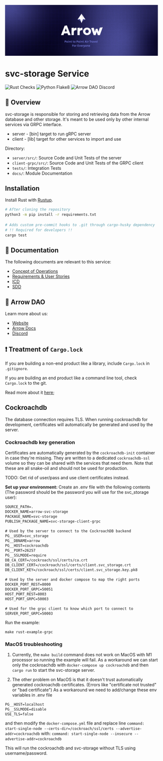 ![Arrow Banner](https://github.com/Arrow-air/.github/raw/main/profile/assets/arrow_v2_twitter-banner_neu.png)

# svc-storage Service

![Rust
Checks](https://github.com/arrow-air/svc-storage/actions/workflows/rust_ci.yml/badge.svg?branch=main)
![Python Flake8](https://github.com/arrow-air/svc-storage/actions/workflows/python_ci.yml/badge.svg?branch=main)
![Arrow DAO
Discord](https://img.shields.io/discord/853833144037277726?style=plastic)

## :telescope: Overview
svc-storage is responsible for storing and retrieving data from the Arrow database and other storage.
It's meant to be used only by other internal services via GRPC interface.
- server - [bin] target to run gRPC server
- client - [lib] target for other services to import and use

Directory:
- `server/src/`: Source Code and Unit Tests of the server
- `client-grpc/src/`: Source Code and Unit Tests of the GRPC client
- `tests/`: Integration Tests
- `docs/`: Module Documentation

## Installation

Install Rust with [Rustup](https://www.rust-lang.org/tools/install).

```bash
# After cloning the repository
python3 -m pip install -r requirements.txt

# Adds custom pre-commit hooks to .git through cargo-husky dependency
# !! Required for developers !!
cargo test
```

## :scroll: Documentation
The following documents are relevant to this service:
- [Concept of Operations](./docs/conops.md)
- [Requirements & User Stories](./docs/requirements.md)
- [ICD](./docs/icd.md)
- [SDD](./docs/sdd.md)

## :busts_in_silhouette: Arrow DAO
Learn more about us:
- [Website](https://www.arrowair.com/)
- [Arrow Docs](https://www.arrowair.com/docs/intro)
- [Discord](https://discord.com/invite/arrow)

## :exclamation: Treatment of `Cargo.lock`
If you are building a non-end product like a library, include `Cargo.lock` in `.gitignore`.

If you are building an end product like a command line tool, check `Cargo.lock` to the git.

Read more about it [here](https://doc.rust-lang.org/cargo/guide/cargo-toml-vs-cargo-lock.html);

## Cockroachdb
The database connection requires TLS.
When running cockroachdb for development, certificates will automatically be generated and used by the server.

### Cockroachdb key generation
Certificates are automatically generated by the `cockroachdb-init` container in case they're missing.
They are written to a dedicated `cockroachdb-ssl` volume so they can be shared with the services that need them.
Note that these are all snake-oil and should not be used for production.

TODO: Get rid of user/pass and use client certificates instead.

**Set up your environment:**
Create an .env file with the following contents (The password should be the password you will use for the svc_storage user):
```
SOURCE_PATH=.
DOCKER_NAME=arrow-svc-storage
PACKAGE_NAME=svc-storage
PUBLISH_PACKAGE_NAME=svc-storage-client-grpc

# Used by the server to connect to the CockroachDB backend
PG__USER=svc_storage
PG__DBNAME=arrow
PG__HOST=cockroachdb
PG__PORT=26257
PG__SSLMODE=require
DB_CA_CERT=/cockroach/ssl/certs/ca.crt
DB_CLIENT_CERT=/cockroach/ssl/certs/client.svc_storage.crt
DB_CLIENT_KEY=/cockroach/ssl/certs/client.svc_storage.key.pk8

# Used by the server and docker compose to map the right ports
DOCKER_PORT_REST=8000
DOCKER_PORT_GRPC=50051
HOST_PORT_REST=8003
HOST_PORT_GRPC=50003

# Used for the grpc client to know which port to connect to
SERVER_PORT_GRPC=50003
```
Run the example:
```
make rust-example-grpc
```


### MacOS troubleshooting

1. Currently, the `make build` command does not work on MacOS with M1 processor so running the example will fail.
As a workaround we can start only the cockroachdb with `docker-compose up cockroachdb` and then `cargo run` to start the svc-storage server.

2. The other problem on MacOS is that it doesn't trust automatically generated cockroachdb certificates. (Errors like "certificate not trusted" or "bad certificate")
As a workaround we need to add/change these env variables in .env file
```
PG__HOST=localhost
PG__SSLMODE=disable
USE_TLS=false
```
and then modify the `docker-compose.yml` file and replace line
`command: start-single-node --certs-dir=/cockroach/ssl/certs --advertise-addr=cockroachdb`
with:
`command: start-single-node --insecure --advertise-addr=cockroachdb`

This will run the cockroachdb and svc-storage without TLS using username/password.
